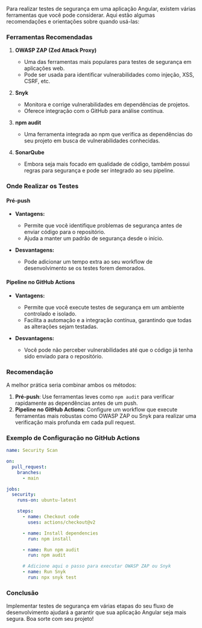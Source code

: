 Para realizar testes de segurança em uma aplicação Angular, existem várias ferramentas que você pode considerar. Aqui estão algumas recomendações e orientações sobre quando usá-las:

### Ferramentas Recomendadas

1. **OWASP ZAP (Zed Attack Proxy)**
   - Uma das ferramentas mais populares para testes de segurança em aplicações web.
   - Pode ser usada para identificar vulnerabilidades como injeção, XSS, CSRF, etc.

2. **Snyk**
   - Monitora e corrige vulnerabilidades em dependências de projetos.
   - Oferece integração com o GitHub para análise contínua.

3. **npm audit**
   - Uma ferramenta integrada ao npm que verifica as dependências do seu projeto em busca de vulnerabilidades conhecidas.

4. **SonarQube**
   - Embora seja mais focado em qualidade de código, também possui regras para segurança e pode ser integrado ao seu pipeline.

### Onde Realizar os Testes

#### Pré-push
- **Vantagens:**
  - Permite que você identifique problemas de segurança antes de enviar código para o repositório.
  - Ajuda a manter um padrão de segurança desde o início.

- **Desvantagens:**
  - Pode adicionar um tempo extra ao seu workflow de desenvolvimento se os testes forem demorados.

#### Pipeline no GitHub Actions
- **Vantagens:**
  - Permite que você execute testes de segurança em um ambiente controlado e isolado.
  - Facilita a automação e a integração contínua, garantindo que todas as alterações sejam testadas.

- **Desvantagens:**
  - Você pode não perceber vulnerabilidades até que o código já tenha sido enviado para o repositório.

### Recomendação

A melhor prática seria combinar ambos os métodos:

1. **Pré-push**: Use ferramentas leves como `npm audit` para verificar rapidamente as dependências antes de um push.
2. **Pipeline no GitHub Actions**: Configure um workflow que execute ferramentas mais robustas como OWASP ZAP ou Snyk para realizar uma verificação mais profunda em cada pull request.

### Exemplo de Configuração no GitHub Actions

```yaml
name: Security Scan

on:
  pull_request:
    branches:
      - main

jobs:
  security:
    runs-on: ubuntu-latest

    steps:
      - name: Checkout code
        uses: actions/checkout@v2

      - name: Install dependencies
        run: npm install

      - name: Run npm audit
        run: npm audit

      # Adicione aqui o passo para executar OWASP ZAP ou Snyk
      - name: Run Snyk
        run: npx snyk test
```

### Conclusão

Implementar testes de segurança em várias etapas do seu fluxo de desenvolvimento ajudará a garantir que sua aplicação Angular seja mais segura. Boa sorte com seu projeto!
